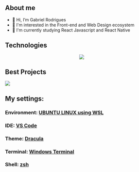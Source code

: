    ## About me
   
   <div>
    <ul>
      <li>👋 Hi, I’m Gabriel Rodrigues</li> 
      <li>👀 I'm interested in the Front-end and Web Design ecosystem</li>
      <li>🌱 I'm currently studying React Javascript and React Native</li>
    </ul>
  </div>
  
   ## Technologies
   
  <p align="center">
    <img src="https://raw.githubusercontent.com/ogabrielrodrigues/.github/main/TECHNOLOGIES.svg" align="center"/>
  </p>
  
  ## Best Projects
  <div>
     <div>
         <a href="https://github.com/ogabrielrodrigues/letmeask" target="_blank" width="362px" height="156px">
            <img src="https://raw.githubusercontent.com/ogabrielrodrigues/.github/main/LETMEASK.svg"  />
         </a>
     </div>
  </div>
  
 ## My settings:
 ### Environment: [UBUNTU LINUX using WSL](https://docs.microsoft.com/pt-br/windows/wsl/install-win10)
 ### IDE: [VS Code](https://code.visualstudio.com/)
 ### Theme: [Dracula](https://draculatheme.com/)
 ### Terminal: [Windows Terminal](https://www.microsoft.com/en/p/windows-terminal/9n0dx20hk701?activetab=pivot:overviewtab)
 ### Shell: [zsh](https://github.com/ohmyzsh/ohmyzsh/wiki/Installing-ZSH)
 
 
  
  

  
  
  
  




